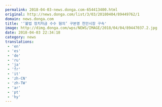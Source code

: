 ```yaml
---
permalink: 2018-04-03-news.donga.com-654413400.html
original: http://news.donga.com/list/3/03/20180404/89449762/1
domain: news.donga.com
title: '‘불법 정치자금 수수 혐의’ 구본영 천안시장 구속'
image: http://dimg.donga.com/wps/NEWS/IMAGE/2018/04/04/89447037.2.jpg
date: 2018-04-03 22:34:18
category: news
translations: 
 - 'en'
 - 'es'
 - 'de'
 - 'ru'
 - 'ja'
 - 'fr'
 - 'it'
 - 'zh-CN'
 - 'zh-TW'
 - 'ar'
 - 'pt'
 - 'hy'
---
```


